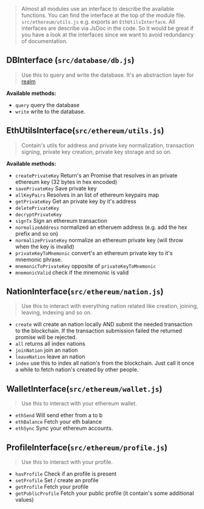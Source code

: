 > Almost all modules use an interface to describe the available functions. You can find the interface at the top of the module file. `src/ethereum/utils.js` e.g. exports an `EthUtilsInterface`.
> All interfaces are describe via JsDoc in the code. So it would be great if you have a look at the interfaces since we want to avoid redundancy of documentation.

## DBInterface (`src/database/db.js`)
> Use this to query and write the database.
> It's an abstraction layer for [realm](realm.io/docs/javascript/latest/)

**Available methods:**

- `query` query the database
- `write` write to the database.

## EthUtilsInterface(`src/ethereum/utils.js`)
> Contain's utils for address and private key normalization, transaction signing, private key creation, private key storage and so on.

**Available methods:**
- `createPrivateKey` Return's an Promise that resolves in an private ethereum key (32 bytes in hex encoded)
- `savePrivateKey` Save private key
- `allKeyPairs` Resolves in an list of ethereum keypairs map
- `getPrivateKey` Get an private key by it's address
- `deletePrivateKey`
- `decryptPrivateKey`
- `signTx` Sign an ethereum transaction
- `normalizeAddress` normalized an etheruem address (e.g. add the hex prefix and so on)
- `normalizePrivateKey` normalize an ethereum private key (will throw when the key is invalid)
- `privateKeyToMnemonic` convert's an ethereum private key to it's mnemonic phrase.
- `mnemonicToPrivateKey` opposite of `privateKeyToMnemonic`
- `mnemonicValid` check if the mnemonic is valid

## NationInterface(`src/ethereum/nation.js`)
> Use this to interact with everything nation related like creation, joining, leaving, indexing and so on.
- `create` will create an nation locally AND submit the needed transaction to the blockchain. If the transaction submission failed the returned promise will be rejected.
- `all` returns all index nations
- `joinNation` join an nation
- `leaveNation` leave an nation
- `index` use this to index all nation's from the blockchain. Just call it once a while to fetch nation's created by other people.

## WalletInterface(`src/ethereum/wallet.js`)
> Use this to interact with your ethereum wallet.
- `ethSend` Will send ether from a to b
- `ethBalance` Fetch your eth balance
- `ethSync` Sync your ethereum accounts.

## ProfileInterface(`src/ethereum/profile.js`)
> Use this to interact with your profile.
- `hasProfile` Check if an profile is present
- `setProfile` Set / create an profile
- `getProfile` Fetch your profile
- `getPublicProfile` Fetch your public profile (it contain's some additional values)